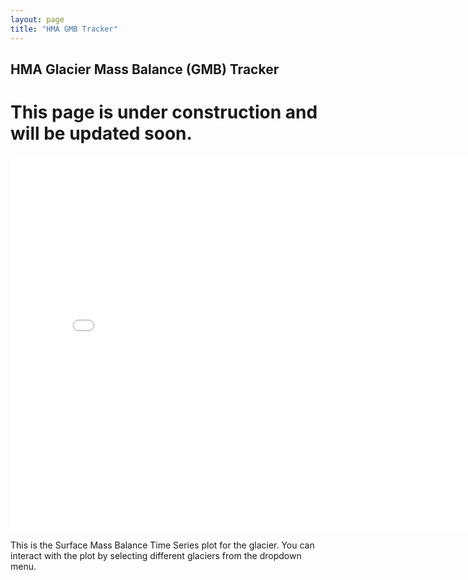 ```yaml
---
layout: page
title: "HMA GMB Tracker"
---
```


## HMA Glacier Mass Balance (GMB) Tracker
# This page is under construction and will be updated soon.

<iframe src="/assets/smb_time_series.html" width="800" height="600" frameborder="0"></iframe>

This is the Surface Mass Balance Time Series plot for the glacier. 
You can interact with the plot by selecting different glaciers from the dropdown menu.
